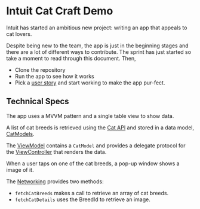 # Intuit Cat Craft Demo

Intuit has started an ambitious new project: writing an app that appeals to cat lovers.

Despite being new to the team, the app is just in the beginning stages and there are a lot of different ways to contribute.  The sprint has just started so take a moment to read through this document.  Then, 

* Clone the repository
* Run the app to see how it works
* Pick a [user story](../USER_STORIES.md) and start working to make the app pur-fect.


## Technical Specs

The app uses a MVVM pattern and a single table view to show data.

A list of cat breeds is retrieved using the [Cat API](https://documenter.getpostman.com/view/5578104/RWgqUxxh) and stored in a data model, [CatModels](Cat-Demo/Data%20Models/CatModels.swift).

The [ViewModel](Cat-Demo/User%20Interface/ViewModel.swift) contains a `CatModel` and provides a delegate protocol for the [ViewController](Cat-Demo/User%20Interface/ViewController.swift) that renders the data.

When a user taps on one of the cat breeds, a pop-up window shows a image of it.

The [Networking](Cat-Demo/Networking/IntuitNetwork.swift) provides two methods:

* `fetchCatBreeds` makes a call to retrieve an array of cat breeds.
* `fetchCatDetails` uses the BreedId to retrieve an image. 
